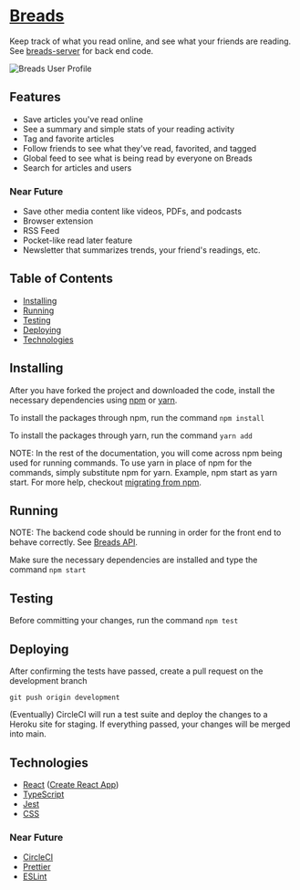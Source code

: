 # [Breads](https://www.breads.io)

Keep track of what you read online, and see what your friends are reading. See [breads-server](https://github.com/aTmb405/breads-server) for back end code.

![Breads User Profile](https://i.ibb.co/bL4cDmt/Screen-Shot-2020-11-17-at-7-31-56-PM.png)

## Features

* Save articles you've read online
* See a summary and simple stats of your reading activity
* Tag and favorite articles
* Follow friends to see what they've read, favorited, and tagged
* Global feed to see what is being read by everyone on Breads
* Search for articles and users

### Near Future

* Save other media content like videos, PDFs, and podcasts
* Browser extension
* RSS Feed
* Pocket-like read later feature
* Newsletter that summarizes trends, your friend's readings, etc.

## Table of Contents
* [Installing](https://github.com/aTmb405/breads-client/blob/master/README.md#Installing)
* [Running](https://github.com/aTmb405/breads-client/blob/master/README.md#Running)
* [Testing](https://github.com/aTmb405/breads-client/blob/master/README.md#Testing)
* [Deploying](https://github.com/aTmb405/breads-client/blob/master/README.md#Deploying)
* [Technologies](https://github.com/aTmb405/breads-client/blob/master/README.md#Technologies)

## Installing

After you have forked the project and downloaded the code, install the necessary dependencies using [npm](https://docs.npmjs.com/about-npm/) or [yarn](https://yarnpkg.com/getting-started).

To install the packages through npm, run the command `npm install`

To install the packages through yarn, run the command `yarn add`

NOTE: In the rest of the documentation, you will come across npm being used for running commands. To use yarn in place of npm for the commands, simply substitute npm for yarn. Example, npm start as yarn start. For more help, checkout [migrating from npm](https://classic.yarnpkg.com/en/docs/migrating-from-npm/).

## Running

NOTE: The backend code should be running in order for the front end to behave correctly. See [Breads API](https://github.com/aTmb405/breads-server).

Make sure the necessary dependencies are installed and type the command `npm start`

## Testing

Before committing your changes, run the command `npm test`

## Deploying

After confirming the tests have passed, create a pull request on the development branch 

`git push origin development`

(Eventually) CircleCI will run a test suite and deploy the changes to a Heroku site for staging. If everything passed, your changes will be merged into main.

## Technologies

* [React](https://reactjs.org/) ([Create React App](https://create-react-app.dev/))
* [TypeScript](https://www.typescriptlang.org/)
* [Jest](https://jestjs.io/)
* [CSS](https://developer.mozilla.org/en-US/docs/Web/CSS)

### Near Future

* [CircleCI](https://circleci.com/)
* [Prettier](https://prettier.io/)
* [ESLint](https://eslint.org/)
